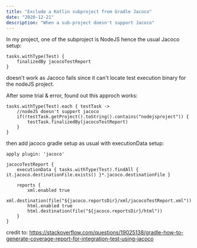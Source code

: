 ```yaml
---
title: "Exclude a Kotlin subproject from Gradle Jacoco"
date: "2020-12-21"
description: "When a sub-project doesn't support Jacoco"
---
```


In my project, one of the subproject is NodeJS hence the usual Jacoco setup:
```
tasks.withType(Test) {
    finalizedBy jacocoTestReport
}
```
doesn't work as Jacoco fails since it can't locate test execution binary for the nodeJS project.

After some trial & error, found out this approch works:
```
tasks.withType(Test).each { testTask ->
    //nodeJS doesn't support jacoco
    if(!testTask.getProject().toString().contains("nodejsproject")) {
        testTask.finalizedBy(jacocoTestReport)
    }
}
```

then add jacoco gradle setup as usual with executionData setup:
```
apply plugin: 'jacoco'

jacocoTestReport {
    executionData { tasks.withType(Test).findAll { it.jacoco.destinationFile.exists() }*.jacoco.destinationFile }

    reports {
        xml.enabled true
        xml.destination(file("${jacoco.reportsDir}/xml/jacocoTestReport.xml"))
        html.enabled true
        html.destination(file("${jacoco.reportsDir}/html"))
    }
}
```

credit to: https://stackoverflow.com/questions/19025138/gradle-how-to-generate-coverage-report-for-integration-test-using-jacoco
